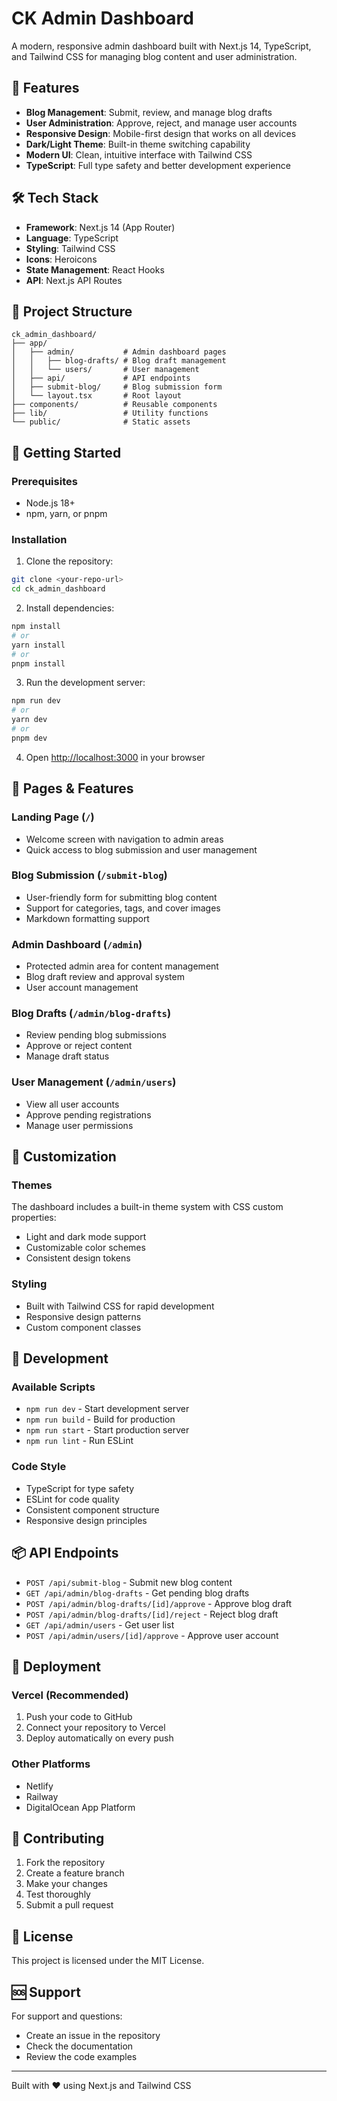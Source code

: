 # CK Admin Dashboard

A modern, responsive admin dashboard built with Next.js 14, TypeScript, and Tailwind CSS for managing blog content and user administration.

## 🚀 Features

- **Blog Management**: Submit, review, and manage blog drafts
- **User Administration**: Approve, reject, and manage user accounts
- **Responsive Design**: Mobile-first design that works on all devices
- **Dark/Light Theme**: Built-in theme switching capability
- **Modern UI**: Clean, intuitive interface with Tailwind CSS
- **TypeScript**: Full type safety and better development experience

## 🛠️ Tech Stack

- **Framework**: Next.js 14 (App Router)
- **Language**: TypeScript
- **Styling**: Tailwind CSS
- **Icons**: Heroicons
- **State Management**: React Hooks
- **API**: Next.js API Routes

## 📁 Project Structure

```
ck_admin_dashboard/
├── app/
│   ├── admin/           # Admin dashboard pages
│   │   ├── blog-drafts/ # Blog draft management
│   │   └── users/       # User management
│   ├── api/             # API endpoints
│   ├── submit-blog/     # Blog submission form
│   └── layout.tsx       # Root layout
├── components/          # Reusable components
├── lib/                 # Utility functions
└── public/              # Static assets
```

## 🚀 Getting Started

### Prerequisites

- Node.js 18+
- npm, yarn, or pnpm

### Installation

1. Clone the repository:

```bash
git clone <your-repo-url>
cd ck_admin_dashboard
```

2. Install dependencies:

```bash
npm install
# or
yarn install
# or
pnpm install
```

3. Run the development server:

```bash
npm run dev
# or
yarn dev
# or
pnpm dev
```

4. Open [http://localhost:3000](http://localhost:3000) in your browser

## 📱 Pages & Features

### Landing Page (`/`)

- Welcome screen with navigation to admin areas
- Quick access to blog submission and user management

### Blog Submission (`/submit-blog`)

- User-friendly form for submitting blog content
- Support for categories, tags, and cover images
- Markdown formatting support

### Admin Dashboard (`/admin`)

- Protected admin area for content management
- Blog draft review and approval system
- User account management

### Blog Drafts (`/admin/blog-drafts`)

- Review pending blog submissions
- Approve or reject content
- Manage draft status

### User Management (`/admin/users`)

- View all user accounts
- Approve pending registrations
- Manage user permissions

## 🎨 Customization

### Themes

The dashboard includes a built-in theme system with CSS custom properties:

- Light and dark mode support
- Customizable color schemes
- Consistent design tokens

### Styling

- Built with Tailwind CSS for rapid development
- Responsive design patterns
- Custom component classes

## 🔧 Development

### Available Scripts

- `npm run dev` - Start development server
- `npm run build` - Build for production
- `npm run start` - Start production server
- `npm run lint` - Run ESLint

### Code Style

- TypeScript for type safety
- ESLint for code quality
- Consistent component structure
- Responsive design principles

## 📦 API Endpoints

- `POST /api/submit-blog` - Submit new blog content
- `GET /api/admin/blog-drafts` - Get pending blog drafts
- `POST /api/admin/blog-drafts/[id]/approve` - Approve blog draft
- `POST /api/admin/blog-drafts/[id]/reject` - Reject blog draft
- `GET /api/admin/users` - Get user list
- `POST /api/admin/users/[id]/approve` - Approve user account

## 🚀 Deployment

### Vercel (Recommended)

1. Push your code to GitHub
2. Connect your repository to Vercel
3. Deploy automatically on every push

### Other Platforms

- Netlify
- Railway
- DigitalOcean App Platform

## 🤝 Contributing

1. Fork the repository
2. Create a feature branch
3. Make your changes
4. Test thoroughly
5. Submit a pull request

## 📄 License

This project is licensed under the MIT License.

## 🆘 Support

For support and questions:

- Create an issue in the repository
- Check the documentation
- Review the code examples

---

Built with ❤️ using Next.js and Tailwind CSS
